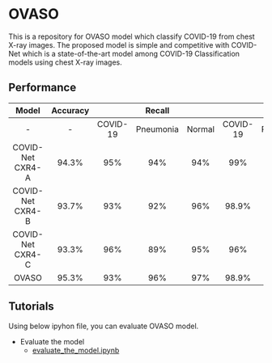 OVASO
======

This is a repository for OVASO model which classify COVID-19 from chest X-ray images. The proposed model is simple and competitive with COVID-Net which is a state-of-the-art model among COVID-19 Classification models using chest X-ray images.

## Performance

| Model | Accuracy || Recall ||| Precision ||
|:-:|:-:|:-:|:-:|:-:|:-:|:-:|:-:|
| - | - | COVID-19 | Pneumonia | Normal | COVID-19 | Pneumonia | Normal |
| COVID-Net CXR4-A | 94.3% | 95% | 94% | 94% | 99% | 93.1% | 91.3% |
| COVID-Net CXR4-B | 93.7% | 93% | 92% | 96% | 98.9% | 93.9% | 88.9% |
| COVID-Net CXR4-C | 93.3% | 96% | 89% | 95% | 96% | 93.7% | 90.5% |
| OVASO | 95.3% | 93% | 96% | 97% | 98.9% | 96.0% | 91.5% |

## Tutorials

Using below ipyhon file, you can evaluate OVASO model.

* Evaluate the model
  - [evaluate_the_model.ipynb](evaluate_the_model.ipynb)
